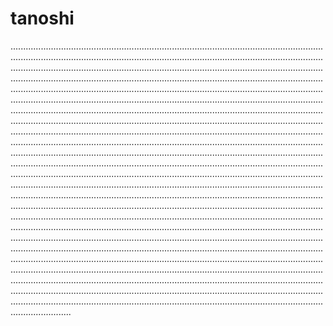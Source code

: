# tanoshi
....................................................................................................................................................................................................................................................................................................................................................................................................................................................................................................................................................................................................................................................................................................................................................................................................................................................................................................................................................................................................................................................................................................................................................................................................................................................................................................................................................................................................................................................................................................................................................................................................................................................................................................................................................................................................................................................................................................................................................................................................................................................................................................................................................................................................................................................................................................................................................................................................................................................................................................................................................................................................................................................................................................................................................................................................................................................................................................................................................................................................................................................................................................................................................................................................................................................